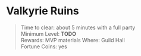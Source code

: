 # Valkyrie Ruins

> Time to clear: about 5 minutes with a full party  
> Minimum Level: **TODO**  
> Rewards: MVP materials
> Where: Guild Hall  
> Fortune Coins: yes  

